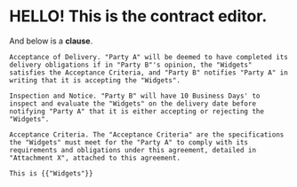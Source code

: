 # HELLO! This is the contract editor. 

And below is a **clause**.

``` <clause name="479adbb4-dc55-4d1a-ab12-b6c5e16900c0">
Acceptance of Delivery. "Party A" will be deemed to have completed its delivery obligations if in "Party B"'s opinion, the "Widgets" satisfies the Acceptance Criteria, and "Party B" notifies "Party A" in writing that it is accepting the "Widgets".

Inspection and Notice. "Party B" will have 10 Business Days' to inspect and evaluate the "Widgets" on the delivery date before notifying "Party A" that it is either accepting or rejecting the "Widgets".

Acceptance Criteria. The "Acceptance Criteria" are the specifications the "Widgets" must meet for the "Party A" to comply with its requirements and obligations under this agreement, detailed in "Attachment X", attached to this agreement.

This is {{"Widgets"}}
```